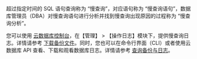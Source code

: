 超过指定时间的 SQL 语句查询称为 “慢查询”，对应语句称为 “慢查询语句”，数据库管理员（DBA）对慢查询语句进行分析并找到慢查询出现原因的过程称为 “慢查询分析”。

您可以使用 [云数据库控制台][1]，在【管理】 > 【操作日志】模块下，提供慢查询日志。详情请参考 <a href="https://www.qcloud.com/document/product/236/7274" target="_blank">下载备份文件</a>。同时，您也可以在命令行界面（CLI）或者使用云数据库 API 查看、下载和观看数据库日志。详情请参考 <a href="https://www.qcloud.com/document/product/236/4691" target="_blank">查询备份与日志</a>。

[1]:	https://console.qcloud.com/cdb/
